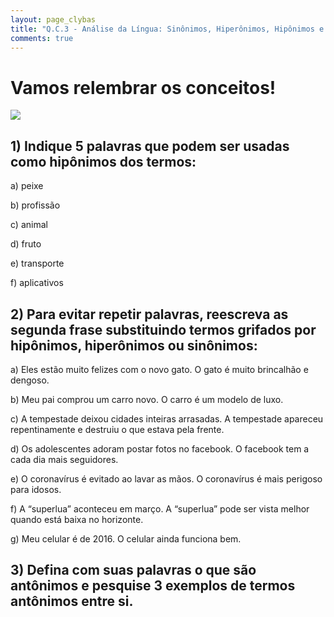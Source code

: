 ```yaml
---
layout: page_clybas
title: "Q.C.3 - Análise da Língua: Sinônimos, Hiperônimos, Hipônimos e Antônimos"
comments: true
---
```


# Vamos relembrar os conceitos!

![]({{site.baseurl}}/{{img_path}}/clybas/hiponimos_hiperonimos.jpg)


## 1) Indique 5 palavras que podem ser usadas como hipônimos dos termos:

a) peixe

b) profissão

c) animal

d) fruto

e) transporte

f) aplicativos


## 2) Para evitar repetir palavras, reescreva as segunda frase substituindo termos grifados por hipônimos, hiperônimos ou sinônimos:

a) Eles estão muito felizes com o novo gato. O gato é muito brincalhão e dengoso.

b) Meu pai comprou um carro novo. O carro é um modelo de luxo.

c) A tempestade deixou cidades inteiras arrasadas. A tempestade apareceu repentinamente e destruiu o que estava pela frente.

d) Os adolescentes adoram postar fotos no facebook. O facebook
tem a cada dia mais seguidores.

e) O coronavírus é evitado ao lavar as mãos. O coronavírus é mais perigoso para idosos.

f) A “superlua” aconteceu em março. A “superlua” pode ser vista melhor quando está baixa no horizonte.

g) Meu celular é de 2016. O celular ainda funciona bem.


## 3) Defina com suas palavras o que são antônimos e pesquise 3 exemplos de termos antônimos entre si.

